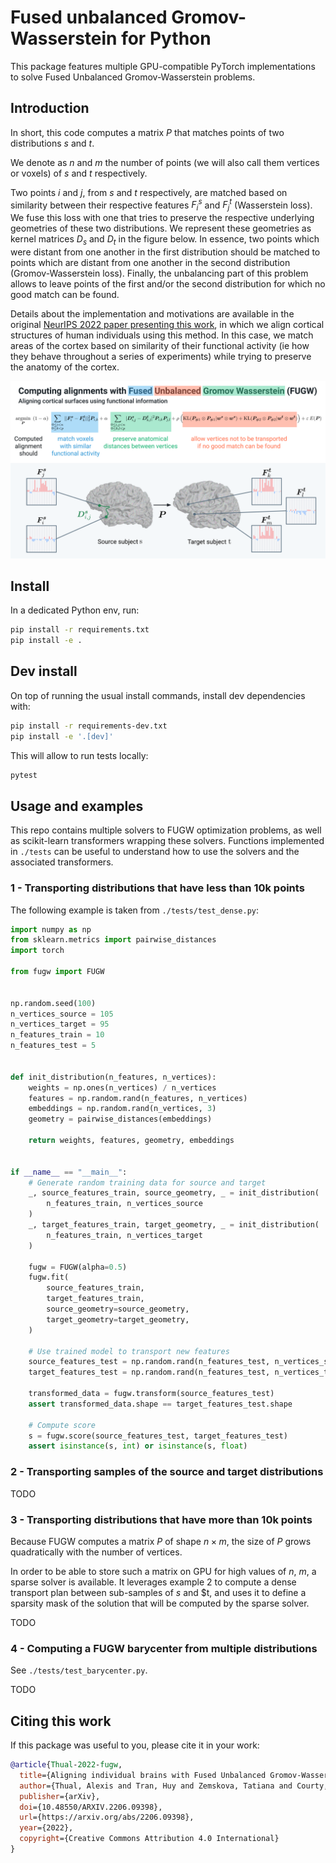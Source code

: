 # Fused unbalanced Gromov-Wasserstein for Python

This package features multiple GPU-compatible PyTorch implementations
to solve Fused Unbalanced Gromov-Wasserstein problems.

## Introduction

In short, this code computes a matrix $P$ that matches points of two distributions $s$ and $t$.

We denote as $n$ and $m$ the number of points (we will also call them vertices or voxels)
of $s$ and $t$ respectively.

Two points $i$ and $j$, from $s$ and $t$ respectively, are matched based on similarity
between their respective features $F_i^s$ and $F_j^t$ (Wasserstein loss).
We fuse this loss with one that tries to preserve the respective underlying geometries of these two
distributions. We represent these geometries as kernel matrices $D_s$ and $D_t$ in the figure below.
In essence, two points which were distant from one another in the first distribution
should be matched to points which are distant from one another
in the second distribution (Gromov-Wasserstein loss).
Finally, the unbalancing part of this problem allows to leave points of the first and/or
the second distribution for which no good match can be found.

Details about the implementation and motivations are available in the original
[NeurIPS 2022 paper presenting this work](https://arxiv.org/abs/2206.09398),
in which we align cortical structures of human individuals using this method.
In this case, we match areas of the cortex based on similarity of their functional activity
(ie how they behave throughout a series of experiments) while trying to preserve the anatomy of the cortex.

![Introduction to FUGW](assets/fugw_intro.png)

## Install

In a dedicated Python env, run:

```bash
pip install -r requirements.txt
pip install -e .
```

## Dev install

On top of running the usual install commands, install dev dependencies with:

```bash
pip install -r requirements-dev.txt
pip install -e '.[dev]'
```

This will allow to run tests locally:

```bash
pytest
```

## Usage and examples

This repo contains multiple solvers to FUGW optimization problems,
as well as scikit-learn transformers wrapping these solvers.
Functions implemented in `./tests` can be useful to understand how to use the solvers and the associated transformers.

### 1 - Transporting distributions that have less than 10k points

The following example is taken from `./tests/test_dense.py`:

```python
import numpy as np
from sklearn.metrics import pairwise_distances
import torch

from fugw import FUGW


np.random.seed(100)
n_vertices_source = 105
n_vertices_target = 95
n_features_train = 10
n_features_test = 5


def init_distribution(n_features, n_vertices):
    weights = np.ones(n_vertices) / n_vertices
    features = np.random.rand(n_features, n_vertices)
    embeddings = np.random.rand(n_vertices, 3)
    geometry = pairwise_distances(embeddings)

    return weights, features, geometry, embeddings


if __name__ == "__main__":
    # Generate random training data for source and target
    _, source_features_train, source_geometry, _ = init_distribution(
        n_features_train, n_vertices_source
    )
    _, target_features_train, target_geometry, _ = init_distribution(
        n_features_train, n_vertices_target
    )

    fugw = FUGW(alpha=0.5)
    fugw.fit(
        source_features_train,
        target_features_train,
        source_geometry=source_geometry,
        target_geometry=target_geometry,
    )

    # Use trained model to transport new features
    source_features_test = np.random.rand(n_features_test, n_vertices_source)
    target_features_test = np.random.rand(n_features_test, n_vertices_target)

    transformed_data = fugw.transform(source_features_test)
    assert transformed_data.shape == target_features_test.shape

    # Compute score
    s = fugw.score(source_features_test, target_features_test)
    assert isinstance(s, int) or isinstance(s, float)
```

### 2 - Transporting samples of the source and target distributions

TODO

### 3 - Transporting distributions that have more than 10k points

Because FUGW computes a matrix $P$ of shape $n \times m$,
the size of $P$ grows quadratically with the number of vertices.

In order to be able to store such a matrix on GPU for high values of $n$, $m$, a sparse
solver is available. It leverages example 2 to compute a dense transport plan between
sub-samples of $s$ and $t, and uses it to define a sparsity mask of the solution
that will be computed by the sparse solver.

TODO

### 4 - Computing a FUGW barycenter from multiple distributions

See `./tests/test_barycenter.py`.

TODO

## Citing this work

If this package was useful to you, please cite it in your work:

```bibtex
@article{Thual-2022-fugw,
  title={Aligning individual brains with Fused Unbalanced Gromov-Wasserstein},
  author={Thual, Alexis and Tran, Huy and Zemskova, Tatiana and Courty, Nicolas and Flamary, Rémi and Dehaene, Stanislas and Thirion, Bertrand},
  publisher={arXiv},
  doi={10.48550/ARXIV.2206.09398},
  url={https://arxiv.org/abs/2206.09398},
  year={2022},
  copyright={Creative Commons Attribution 4.0 International}
}
```
